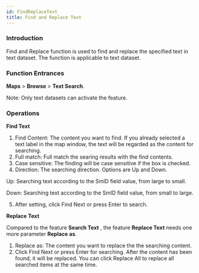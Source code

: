 ```yaml
---
id: FindReplaceText
title: Find and Replace Text
---
```

### Introduction

Find and Replace function is used to find and replace the specified text in
text dataset. The function is applicable to text dataset.

###  Function Entrances

**Maps** > **Browse** > **Text Search**.

Note: Only text datasets can activate the feature.

### Operations

**Find Text**

  1. Find Content: The content you want to find. If you already selected a text label in the map window, the text will be regarded as the content for searching.
  2. Full match: Full match the searing results with the find contents.
  3. Case sensitive: The finding will be case sensitive if the box is checked.
  4. Direction: The searching direction. Options are Up and Down. 

Up: Searching text according to the SmID field value, from large to small.

Down: Searching text according to the SmID field value, from small to large.

  5. After setting, click Find Next or press Enter to search.

**Replace Text**

Compared to the feature **Search Text** , the feature **Replace Text** needs
one more parameter **Replace as**.

  1. Replace as: The content you want to replace the the searching content.
  2. Click Find Next or press Enter for searching. After the content has been found, it will be replaced. You can click Replace All to replace all searched items at the same time.

